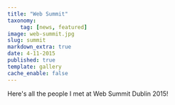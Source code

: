 ```yaml
---
title: "Web Summit"
taxonomy:
    tag: [news, featured]
image: web-summit.jpg
slug: summit
markdown_extra: true
date: 4-11-2015
published: true
template: gallery
cache_enable: false
---
```


Here's all the people I met at Web Summit Dublin 2015!


